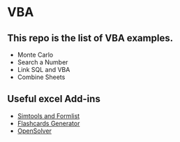 # VBA
## This repo is the list of VBA examples. 

* Monte Carlo
* Search a Number
* Link SQL and VBA
* Combine Sheets

## Useful excel Add-ins

* [Simtools and Formlist](http://home.uchicago.edu/rmyerson/addins.htm)
* [Flashcards Generator](http://www.add-ins.com/flash-card-assistant.htm)
* [OpenSolver](http://opensolver.org/)
